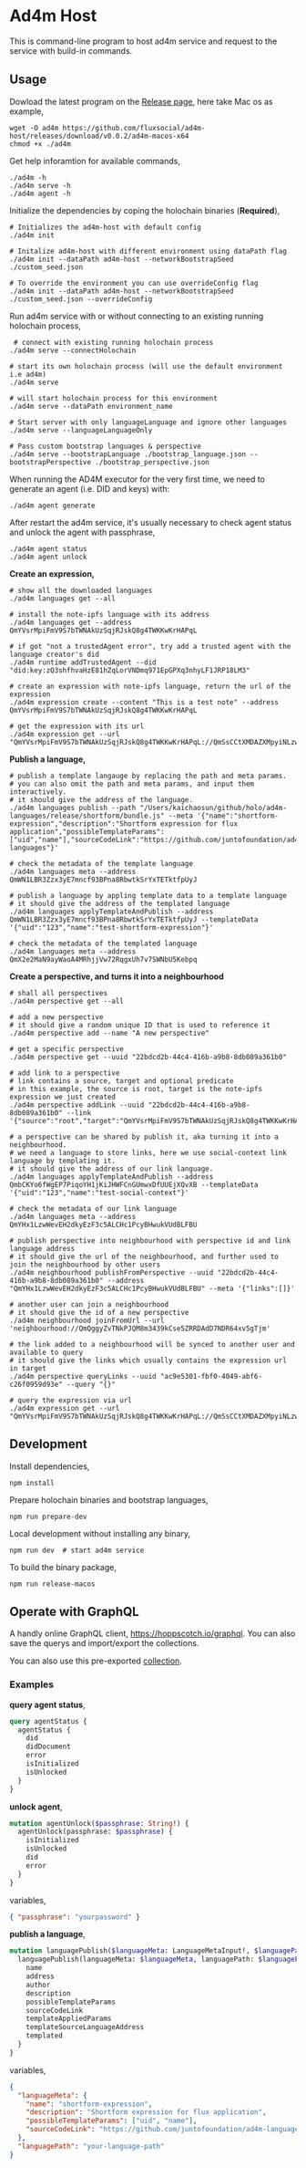 # Ad4m Host

This is command-line program to host ad4m service and request to the service with build-in commands.

## Usage

Dowload the latest program on the [Release page](https://github.com/fluxsocial/ad4m-host/releases), here take Mac os as example,

```shell
wget -O ad4m https://github.com/fluxsocial/ad4m-host/releases/download/v0.0.2/ad4m-macos-x64
chmod +x ./ad4m
```

Get help inforamtion for available commands,

```shell
./ad4m -h
./ad4m serve -h
./ad4m agent -h
```

Initialize the dependencies by coping the holochain binaries (**Required**),

```shell
# Initializes the ad4m-host with default config
./ad4m init

# Initalize ad4m-host with different environment using dataPath flag
./ad4m init --dataPath ad4m-host --networkBootstrapSeed ./custom_seed.json

# To override the environment you can use overrideConfig flag
./ad4m init --dataPath ad4m-host --networkBootstrapSeed ./custom_seed.json --overrideConfig
```

Run ad4m service with or without connecting to an existing running holochain process,

```shell
 # connect with existing running holochain process
./ad4m serve --connectHolochain 

# start its own holochain process (will use the default environment i.e ad4m)
./ad4m serve

# will start holochain process for this environment
./ad4m serve --dataPath environment_name

# Start server with only languageLanguage and ignore other languages
./ad4m serve --languageLanguageOnly

# Pass custom bootstrap languages & perspective
./ad4m serve --bootstrapLanguage ./bootstrap_language.json --bootstrapPerspective ./bootstrap_perspective.json
```

When running the AD4M executor for the very first time, we need to generate an agent (i.e. DID and keys) with:

```shell
./ad4m agent generate
```

After restart the ad4m service, it's usually necessary to check agent status and unlock the agent with passphrase,

```shell
./ad4m agent status
./ad4m agent unlock
```

**Create an expression,**

```shell
# show all the downloaded languages
./ad4m languages get --all

# install the note-ipfs language with its address
./ad4m languages get --address QmYVsrMpiFmV9S7bTWNAkUzSqjRJskQ8g4TWKKwKrHAPqL

# if got "not a trustedAgent error", try add a trusted agent with the language creator's did
./ad4m runtime addTrustedAgent --did "did:key:zQ3shfhvaHzE81hZqLorVNDmq971EpGPXq3nhyLF1JRP18LM3"

# create an expression with note-ipfs language, return the url of the expression
./ad4m expression create --content "This is a test note" --address QmYVsrMpiFmV9S7bTWNAkUzSqjRJskQ8g4TWKKwKrHAPqL

# get the expression with its url
./ad4m expression get --url "QmYVsrMpiFmV9S7bTWNAkUzSqjRJskQ8g4TWKKwKrHAPqL://QmSsCCtXMDAZXMpyiNLzwjGEU4hLmhG7fphidhEEodQ4Wy"
```

**Publish a language,**

```shell
# publish a template langauge by replacing the path and meta params. 
# you can also omit the path and meta params, and input them interactively.
# it should give the address of the language.
./ad4m languages publish --path "/Users/kaichaosun/github/holo/ad4m-languages/release/shortform/bundle.js" --meta '{"name":"shortform-expression","description":"Shortform expression for flux application","possibleTemplateParams":["uid","name"],"sourceCodeLink":"https://github.com/juntofoundation/ad4m-languages"}'

# check the metadata of the template language
./ad4m languages meta --address QmWN1LBR3Zzx3yE7mncf93BPna8RbwtkSrYxTETktfpUyJ

# publish a language by appling template data to a template language
# it should give the address of the templated language
./ad4m languages applyTemplateAndPublish --address QmWN1LBR3Zzx3yE7mncf93BPna8RbwtkSrYxTETktfpUyJ --templateData '{"uid":"123","name":"test-shortform-expression"}'

# check the metadata of the templated language
./ad4m languages meta --address QmX2e2MaN9ayWaoA4MRhjjVw72RqgxUh7v7SWNbU5Kebpq
```

**Create a perspective, and turns it into a neighbourhood**

```shell
# shall all perspectives
./ad4m perspective get --all

# add a new perspective
# it should give a random unique ID that is used to reference it
./ad4m perspective add --name "A new perspective"

# get a specific perspective
./ad4m perspective get --uuid "22bdcd2b-44c4-416b-a9b8-8db089a361b0"

# add link to a perspective
# link contains a source, target and optional predicate
# in this example, the source is root, target is the note-ipfs expression we just created
./ad4m perspective addLink --uuid "22bdcd2b-44c4-416b-a9b8-8db089a361b0" --link '{"source":"root","target":"QmYVsrMpiFmV9S7bTWNAkUzSqjRJskQ8g4TWKKwKrHAPqL://QmSsCCtXMDAZXMpyiNLzwjGEU4hLmhG7fphidhEEodQ4Wy"}'

# a perspective can be shared by publish it, aka turning it into a neighbourhood.
# we need a language to store links, here we use social-context link language by templating it.
# it should give the address of our link language.
./ad4m languages applyTemplateAndPublish --address QmbCKYo6fWgEP7PiqoYH1jKiJHWFCnGUmwxDfUUEjXQvXB --templateData '{"uid":"123","name":"test-social-context"}'

# check the metadata of our link language
./ad4m languages meta --address QmYHx1LzwWevEH2dkyEzF3c5ALCHc1PcyBHwukVUdBLFBU

# publish perspective into neighbourhood with perspective id and link language address
# it should give the url of the neighbourhood, and further used to join the neighbourhood by other users
./ad4m neighbourhood publishFromPerspective --uuid "22bdcd2b-44c4-416b-a9b8-8db089a361b0" --address "QmYHx1LzwWevEH2dkyEzF3c5ALCHc1PcyBHwukVUdBLFBU" --meta '{"links":[]}'

# another user can join a neighbourhood
# it should give the id of a new perspective
./ad4m neighbourhood joinFromUrl --url 'neighbourhood://QmQggyZvTNkPJQM8m3439kCse5ZRRDAdD7NDR64xv5gTjm'

# the link added to a neighbourhood will be synced to another user and available to query
# it should give the links which usually contains the expression url in target
./ad4m perspective queryLinks --uuid "ac9e5301-fbf0-4049-abf6-c26f0959d93e" --query "{}"

# query the expression via url
./ad4m expression get --url "QmYVsrMpiFmV9S7bTWNAkUzSqjRJskQ8g4TWKKwKrHAPqL://QmSsCCtXMDAZXMpyiNLzwjGEU4hLmhG7fphidhEEodQ4Wy"
```

## Development

Install dependencies,

```shell
npm install
```

Prepare holochain binaries and bootstrap languages,

```shell
npm run prepare-dev
```

Local development without installing any binary,

```shell
npm run dev  # start ad4m service
```

To build the binary package,

```shell
npm run release-macos
```

## Operate with GraphQL

A handly online GraphQL client, https://hoppscotch.io/graphql. You can also save the querys and import/export the collections.

You can also use this pre-exported [collection](docs/hoppscotch-ad4m-graphql-operations.json).

### Examples

**query agent status**,

```graphql
query agentStatus {
  agentStatus {
    did
    didDocument
    error
    isInitialized
    isUnlocked
  }
}
```

**unlock agent**,

```graphql
mutation agentUnlock($passphrase: String!) {
  agentUnlock(passphrase: $passphrase) {
    isInitialized
    isUnlocked
    did
    error
  }
}
```

variables,

```json
{ "passphrase": "yourpassword" }
```

**publish a language**,

```graphql
mutation languagePublish($languageMeta: LanguageMetaInput!, $languagePath: String!) {
  languagePublish(languageMeta: $languageMeta, languagePath: $languagePath) {
    name
    address
    author
    description
    possibleTemplateParams
    sourceCodeLink
    templateAppliedParams
    templateSourceLanguageAddress
    templated
  }
}
```

variables,

```json
{ 
  "languageMeta": {
    "name": "shortform-expression",
    "description": "Shortform expression for flux application",
    "possibleTemplateParams": ["uid", "name"],
    "sourceCodeLink": "https://github.com/juntofoundation/ad4m-languages"
  },
  "languagePath": "your-language-path"
}
```
